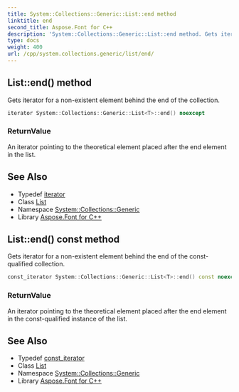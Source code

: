```yaml
---
title: System::Collections::Generic::List::end method
linktitle: end
second_title: Aspose.Font for C++
description: 'System::Collections::Generic::List::end method. Gets iterator for a non-existent element behind the end of the collection in C++.'
type: docs
weight: 400
url: /cpp/system.collections.generic/list/end/
---
```

## List::end() method


Gets iterator for a non-existent element behind the end of the collection.

```cpp
iterator System::Collections::Generic::List<T>::end() noexcept
```


### ReturnValue

An iterator pointing to the theoretical element placed after the end element in the list.

## See Also

* Typedef [iterator](../iterator/)
* Class [List](../)
* Namespace [System::Collections::Generic](../../)
* Library [Aspose.Font for C++](../../../)
## List::end() const method


Gets iterator for a non-existent element behind the end of the const-qualified collection.

```cpp
const_iterator System::Collections::Generic::List<T>::end() const noexcept
```


### ReturnValue

An iterator pointing to the theoretical element placed after the end element in the const-qualified instance of the list.

## See Also

* Typedef [const_iterator](../const_iterator/)
* Class [List](../)
* Namespace [System::Collections::Generic](../../)
* Library [Aspose.Font for C++](../../../)
